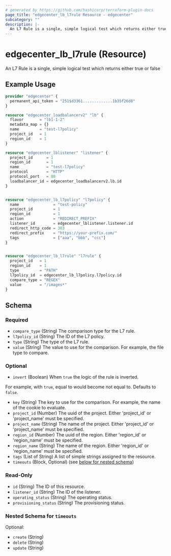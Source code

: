 ```yaml
---
# generated by https://github.com/hashicorp/terraform-plugin-docs
page_title: "edgecenter_lb_l7rule Resource - edgecenter"
subcategory: ""
description: |-
  An L7 Rule is a single, simple logical test which returns either true or false
---
```


# edgecenter_lb_l7rule (Resource)

An L7 Rule is a single, simple logical test which returns either true or false

## Example Usage

```terraform
provider "edgecenter" {
  permanent_api_token = "251$d3361.............1b35f26d8"
}

resource "edgecenter_loadbalancerv2" "lb" {
  flavor       = "lb1-1-2"
  metadata_map = {}
  name         = "test-l7policy"
  project_id   = 1
  region_id    = 1
}

resource "edgecenter_lblistener" "listener" {
  project_id      = 1
  region_id       = 1
  name            = "test-l7policy"
  protocol        = "HTTP"
  protocol_port   = 80
  loadbalancer_id = edgecenter_loadbalancerv2.lb.id
}


resource "edgecenter_lb_l7policy" "l7policy" {
  name               = "test-policy"
  project_id         = 1
  region_id          = 1
  action             = "REDIRECT_PREFIX"
  listener_id        = edgecenter_lblistener.listener.id
  redirect_http_code = 303
  redirect_prefix    = "https://your-prefix.com/"
  tags               = ["aaa", "bbb", "ccc"]
}


resource "edgecenter_lb_l7rule" "l7rule" {
  project_id   = 1
  region_id    = 1
  type         = "PATH"
  l7policy_id  = edgecenter_lb_l7policy.l7policy.id
  compare_type = "REGEX"
  value        = "/images*"
}
```

<!-- schema generated by tfplugindocs -->
## Schema

### Required

- `compare_type` (String) The comparison type for the L7 rule.
- `l7policy_id` (String) The ID of the L7 policy.
- `type` (String) The type of the L7 rule.
- `value` (String) The value to use for the comparison. For example, the file type to compare.

### Optional

- `invert` (Boolean) When `true` the logic of the rule is inverted.

For example, with `true`, equal to would become not equal to. Defaults to `false`.
- `key` (String) The key to use for the comparison. For example, the name of the cookie to evaluate.
- `project_id` (Number) The uuid of the project. Either 'project_id' or 'project_name' must be specified.
- `project_name` (String) The name of the project. Either 'project_id' or 'project_name' must be specified.
- `region_id` (Number) The uuid of the region. Either 'region_id' or 'region_name' must be specified.
- `region_name` (String) The name of the region. Either 'region_id' or 'region_name' must be specified.
- `tags` (List of String) A list of simple strings assigned to the resource.
- `timeouts` (Block, Optional) (see [below for nested schema](#nestedblock--timeouts))

### Read-Only

- `id` (String) The ID of this resource.
- `listener_id` (String) The ID of the listener.
- `operating_status` (String) The operating status.
- `provisioning_status` (String) The provisioning status.

<a id="nestedblock--timeouts"></a>
### Nested Schema for `timeouts`

Optional:

- `create` (String)
- `delete` (String)
- `update` (String)
